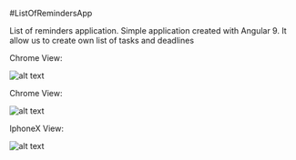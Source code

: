 #ListOfRemindersApp

List of reminders application. Simple application created with Angular 9. It allow us to create own list of tasks and deadlines

Chrome View:

![alt text](https://raw.githubusercontent.com/Arthurgt/ListOfRemindersApp/tree/main/listOfRemindersApp/src/assets/Github1.png)

Chrome View:

![alt text](https://raw.githubusercontent.com/Arthurgt/ListOfRemindersApp/tree/main/listOfRemindersApp/src/assets/Github2.png)

IphoneX View:

![alt text](https://raw.githubusercontent.com/Arthurgt/ListOfRemindersApp/tree/main/listOfRemindersApp/src/assets/Github3.png)
